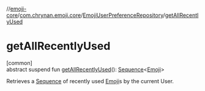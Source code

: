 //[emoji-core](../../../index.md)/[com.chrynan.emoji.core](../index.md)/[EmojiUserPreferenceRepository](index.md)/[getAllRecentlyUsed](get-all-recently-used.md)

# getAllRecentlyUsed

[common]\
abstract suspend fun [getAllRecentlyUsed](get-all-recently-used.md)(): [Sequence](https://kotlinlang.org/api/latest/jvm/stdlib/kotlin.sequences/-sequence/index.html)&lt;[Emoji](../-emoji/index.md)&gt;

Retrieves a [Sequence](https://kotlinlang.org/api/latest/jvm/stdlib/kotlin.sequences/-sequence/index.html) of recently used [Emoji](../-emoji/index.md)s by the current User.
